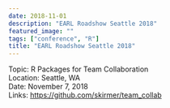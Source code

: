 ```yaml
---
date: 2018-11-01
description: "EARL Roadshow Seattle 2018"
featured_image: ""
tags: ["conference", "R"]
title: "EARL Roadshow Seattle 2018"
---
```


Topic: R Packages for Team Collaboration  
Location: Seattle, WA  
Date: November 7, 2018    
Links: https://github.com/skirmer/team_collab 
